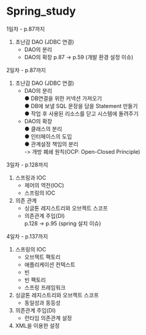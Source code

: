 # Spring_study
1일차 - p.87까지
1. 초난감 DAO (JDBC 연결)
    - DAO의 분리
    - DAO의 확장
    p.87 -> p.59 (개발 환경 설정 이슈)

2일차 - p.87까지  
1. 초난감 DAO (JDBC 연결)  
    - DAO의 분리  
    ● DB연결을 위한 커넥션 가져오기  
    ● DB에 보낼 SQL 문장을 담을 Statement 만들기  
    ● 작업 후 사용된 리소스를 닫고 시스템에 돌려주기    
    - DAO의 확장  
    ● 클래스의 분리  
    ● 인터페이스의 도입  
    ● 관계설정 책임의 분리  
    -> 개방 폐쇄 원칙(OCP: Open-Closed Principle)

3일차 - p.128까지
1. 스프링과 IOC  
    - 제어의 역전(IOC)    
    - 스프링의 IOC  
2. 의존 관계  
    - 싱글톤 레지스트리와 오브젝트 스코프  
    - 의존관계 주입(DI)  
    p.128 -> p.95 (spring 설치 이슈)  

4일차 - p.137까지
1. 스프링의 IOC
    - 오브젝트 팩토리
    - 애플리케이션 컨텍스트
    - 빈
    - 빈 팩토리
    - 스프링 프레임워크
2. 싱글톤 레지스트리와 오브젝트 스코프
    - 동일성과 동등성
3. 의존관계 주입(DI)
    - 런타임 의존관계 설정
4. XML을 이용한 설정